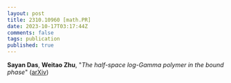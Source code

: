 ```yaml
---
layout: post
title: 2310.10960 [math.PR]
date: 2023-10-17T03:17:44Z
comments: false
tags: publication
published: true
---
```


<b>Sayan Das</b>, <b>Weitao Zhu</b>, "<i>The half-space log-Gamma polymer in the bound phase</i>" ([arXiv](http://arxiv.org/abs/2310.10960v1))
